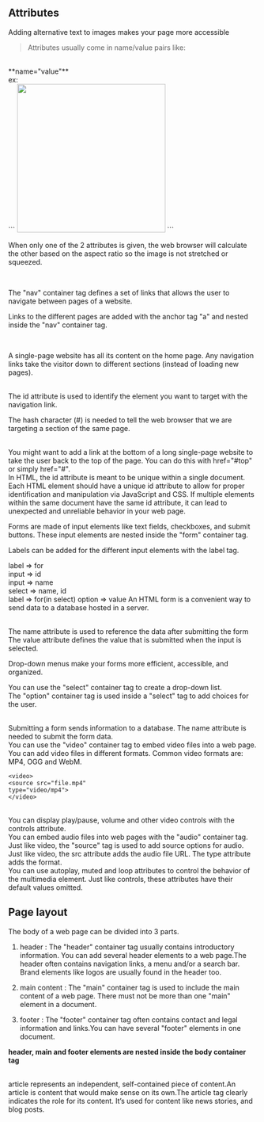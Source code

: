 ## Attributes
Adding alternative text to images makes your page more accessible

> Attributes usually come in name/value pairs like:
<br>
**name="value"**
<br>
ex:
<br>
```
<img src="http://www.img.png" width="300">
```

<br>

When only one of the 2 attributes is given, the web browser will calculate the other based on the aspect ratio so the image is not stretched or squeezed.

<br>

The "nav" container tag defines a set of links that allows the user to navigate between pages of a website.

Links to the different pages are added with the anchor tag "a" and nested inside the "nav" container tag.

<br>

A single-page website has all its content on the home page. Any navigation links take the visitor down to different sections (instead of loading new pages).

<br>
The id attribute is used to identify the element you want to target with the navigation link. 

<br>

The hash character (#) is needed to tell the web browser that we are targeting a section of the same page. 

<br>
You might want to add a link at the bottom of a long single-page website to take the user back to the top of the page. You can do this with href="#top" or simply href="#".

<br>
 In HTML, the id attribute is meant to be unique within a single document. Each HTML element should have a unique id attribute to allow for proper identification and manipulation via JavaScript and CSS. If multiple elements within the same document have the same id attribute, it can lead to unexpected and unreliable behavior in your web page.

<br>

Forms are made of input elements like text fields, checkboxes, and submit buttons. These input elements are nested inside the "form" container tag.
<br>

Labels can be added for the different input elements with the label tag.

label => for
<br>
input => id
<br>
input => name
<br>
select => name, id
<br>
label => for(in select)
option => value
An HTML form is a convenient way to send data to a database hosted in a server.

<br>
The name attribute is used to reference the data after submitting the form 



<br>
The value attribute defines the value that is submitted when the input is selected.

<br>

Drop-down menus make your forms more efficient, accessible, and organized.

You can use the "select" container tag to create a drop-down list.
<br>
The "option" container tag is used inside a "select" tag to add choices for the user.

<br>
Submitting a form sends information to a database. The name attribute is needed to submit the form data.


<br>
You can use the "video" container tag to embed video files into a web page.

<br>
You can add video files in different formats. Common video formats are: MP4, OGG and WebM.

```
<video>
<source src="file.mp4"
type="video/mp4">
</video>

```
<br>
You can display play/pause, volume and other video controls with the controls attribute.

<br>
You can embed audio files into web pages with the "audio" container tag.

<br>
Just like video, the "source" tag is used to add source options for audio.

<br>
Just like video, the src attribute adds the audio file URL. The type attribute adds the format.

<br>
You can use autoplay, muted and loop attributes to control the behavior of the multimedia element. Just like controls, these attributes have their default values omitted.
<br>

## Page layout
The body of a web page can be divided into 3 parts.

1. header : The "header" container tag usually contains introductory information. You can add several header elements to a web page.The header often contains navigation links, a menu and/or a search bar. Brand elements like logos are usually found in the header too.






2. main content : The "main" container tag is used to include the main content of a web page. There must not be more than one "main" element in a document.




3. footer : The "footer" container tag often contains contact and legal information and links.You can have several "footer" elements in one document.

**header, main and footer elements are nested inside the body container tag**

<br>
article represents an independent, self-contained piece of content.An article is content that would make sense on its own.The article tag clearly indicates the role for its content. It’s used for content like news stories, and blog posts.





<br>